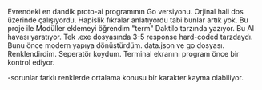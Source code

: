 Evrendeki en dandik proto-ai programının Go versiyonu.
Orjinal hali dos üzerinde çalışıyordu. Hapislik fıkralar anlatıyordu tabi bunlar artık yok.
Bu proje ile
Modüller eklemeyi öğrendim "term" 
Daktilo tarzında yazıyor. Bu AI havası yaratıyor.
Tek .exe dosyasında 3-5 response hard-coded tarzdaydı. 
Bunu önce modern yapıya dönüştürdüm. data.json ve go dosyası. 
Renklendirdim. 
Seperatör koydum.
Terminal ekranını program önce bir kontrol ediyor. 

-sorunlar 
farklı renklerde ortalama konusu bir karakter kayma olabiliyor. 
